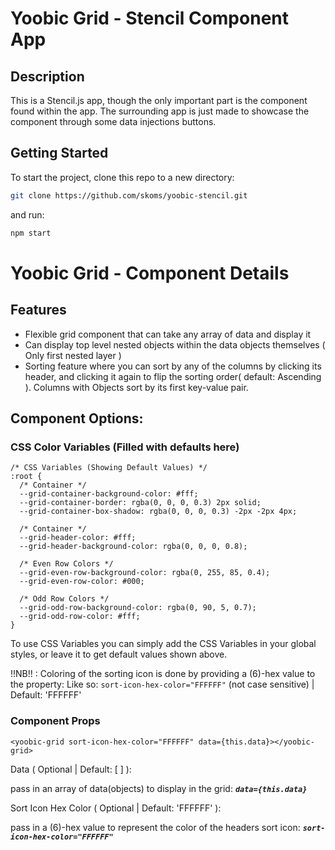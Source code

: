 # Yoobic Grid - Stencil Component App

## Description

This is a Stencil.js app, though the only important part is the <yoobic-grid> component found within the app. The surrounding app is just made to showcase the component through some data injections buttons.

## Getting Started

To start the project, clone this repo to a new directory:

```bash
git clone https://github.com/skoms/yoobic-stencil.git
```

and run:

```bash
npm start
```

# Yoobic Grid - Component Details

## Features

- Flexible grid component that can take any array of data and display it
- Can display top level nested objects within the data objects themselves ( Only first nested layer )
- Sorting feature where you can sort by any of the columns by clicking its header, and clicking it again to flip the sorting order( default: Ascending ). Columns with Objects sort by its first key-value pair.

## Component Options:

### CSS Color Variables (Filled with defaults here)

```
/* CSS Variables (Showing Default Values) */
:root {
  /* Container */
  --grid-container-background-color: #fff;
  --grid-container-border: rgba(0, 0, 0, 0.3) 2px solid;
  --grid-container-box-shadow: rgba(0, 0, 0, 0.3) -2px -2px 4px;

  /* Container */
  --grid-header-color: #fff;
  --grid-header-background-color: rgba(0, 0, 0, 0.8);

  /* Even Row Colors */
  --grid-even-row-background-color: rgba(0, 255, 85, 0.4);
  --grid-even-row-color: #000;

  /* Odd Row Colors */
  --grid-odd-row-background-color: rgba(0, 90, 5, 0.7);
  --grid-odd-row-color: #fff;
}
```

To use CSS Variables you can simply add the CSS Variables in your global styles, or leave it to get default values shown above.

!!NB!! : Coloring of the sorting icon is done by providing a (6)-hex value to the property: Like so: `sort-icon-hex-color="FFFFFF"` (not case sensitive) | Default: 'FFFFFF'

### Component Props

```
<yoobic-grid sort-icon-hex-color="FFFFFF" data={this.data}></yoobic-grid>
```

Data ( Optional | Default: [ ] ):

pass in an array of data(objects) to display in the grid:
**_`data={this.data}`_**

Sort Icon Hex Color ( Optional | Default: 'FFFFFF' ):

pass in a (6)-hex value to represent the color of the headers sort icon:
**_`sort-icon-hex-color="FFFFFF"`_**
